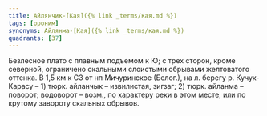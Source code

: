 ```yaml
---
title: Айлянчик-[Кая]({% link _terms/кая.md %})
tags: [ороним]
synonyms: Айлянма-[Кая]({% link _terms/кая.md %})
quadrants: [З7]
---
```


Безлесное плато с плавным подъемом к Ю; с трех сторон, кроме северной,
ограничено скальными слоистыми обрывами желтоватого оттенка. В 1,5 км к СЗ от нп
Мичуринское (Белог.), на л. берегу р. Кучук-Карасу – 1) тюрк. айланчык –
извилистая, зигзаг; 2) тюрк. айланма – поворот; водоворот – возм., по характеру
реки в этом месте, или по крутому завороту скальных обрывов.
